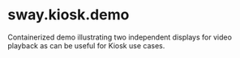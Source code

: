 # sway.kiosk.demo
Containerized demo illustrating two independent displays for video playback as can be useful for Kiosk use cases.
